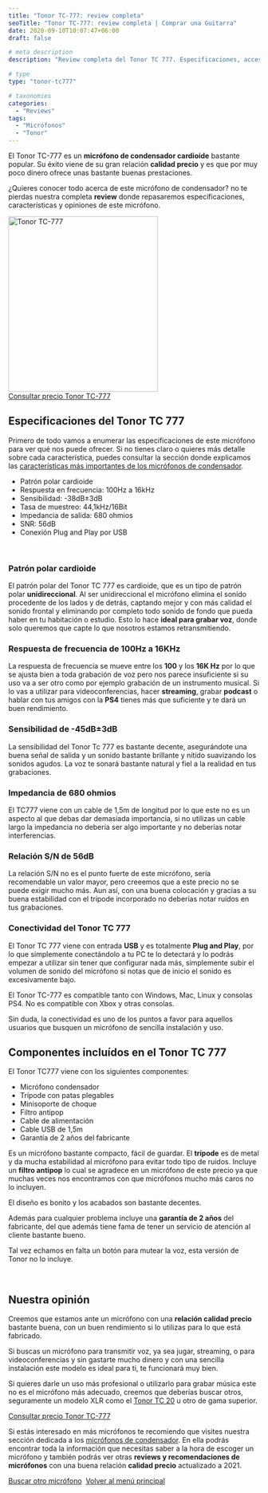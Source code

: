 ```yaml
---
title: "Tonor TC-777: review completa"
seoTitle: "Tonor TC-777: review completa | Comprar una Guitarra"
date: 2020-09-10T10:07:47+06:00
draft: false

# meta description
description: "Review completa del Tonor TC 777. Especificaciones, accesorios y todo lo que necesitas saber de este micrófono de condensador."

# type
type: "tonor-tc777"

# taxonomies
categories: 
  - "Reviews"
tags:
  - "Micrófonos"
  - "Tonor"
---
```


El Tonor TC-777 es un **micrófono de condensador cardioide** bastante popular. Su éxito viene de su gran relación **calidad precio** y es que por muy
poco dinero ofrece unas bastante buenas prestaciones.

¿Quieres conocer todo acerca de este micrófono de condensador? no te pierdas nuestra completa **review** donde repasaremos especificaciones, características y opiniones de este micrófono.

<div>
  <a href="https://amzn.to/3q43BNQ" rel="nofollow noopener noreferrer" target="_blank">
    <img src="../../images/microfonos-de-condensador/tonor-tc777.jpg" alt="Tonor TC-777" width="300" height="352">
  </a>  
</div>

<div>
  <a href="https://amzn.to/3q43BNQ" class="btn btn-outline-primary" rel="nofollow noopener noreferrer" target="_blank">Consultar precio Tonor TC-777</a>
</div>

## Especificaciones del Tonor TC 777

Primero de todo vamos a enumerar las especificaciones de este micrófono para ver qué nos puede ofrecer. Si no tienes claro o quieres más detalle sobre cada característica, puedes consultar la sección donde explicamos las [características más importantes de los micrófonos de condensador](/microfonos-de-condensador#características-de-un-micrófono-de-condensador).

* Patrón polar cardioide
* Respuesta en frecuencia: 100Hz a 16kHz
* Sensibilidad: -38dB±3dB
* Tasa de muestreo: 44,1kHz/16Bit
* Impedancia de salida: 680 ohmios
* SNR: 56dB
* Conexión Plug and Play por USB

&nbsp;

### Patrón polar cardioide

El patrón polar del Tonor TC 777 es cardioide, que es un tipo de patrón polar **unidireccional**. Al ser unidireccional el micrófono elimina el sonido procedente de los lados y de detrás, captando mejor y con más calidad el sonido frontal y eliminando por completo todo sonido de fondo que pueda haber en tu habitación o estudio. Esto lo hace **ideal para grabar voz**, donde solo queremos que capte lo que nosotros estamos retransmitiendo.

### Respuesta de frecuencia de 100Hz a 16KHz

La respuesta de frecuencia se mueve entre los **100** y los **16K Hz** por lo que se ajusta bien a toda grabación de voz pero nos parece insuficiente si su uso va a ser otro como por ejemplo grabación de un instrumento musical. Si lo vas a utilizar para videoconferencias, hacer **streaming**, grabar **podcast** o hablar con tus amigos con la **PS4** tienes más que suficiente y te dará un buen rendimiento.

### Sensibilidad de -45dB±3dB

La sensibilidad del Tonor Tc 777 es bastante decente, asegurándote una buena señal de salida y un sonido bastante brillante y nítido suavizando los sonidos agudos. La voz te sonará bastante natural y fiel a la realidad en tus grabaciones. 

### Impedancia de 680 ohmios

El TC777 viene con un cable de 1,5m de longitud por lo que este no es un aspecto al que debas dar demasiada importancia, si no utilizas un cable largo la impedancia no debería ser algo importante y no deberías notar interferencias.

### Relación S/N de 56dB

La relación S/N no es el punto fuerte de este micrófono, sería recomendable un valor mayor, pero creeemos que a este precio no se puede exigir mucho más. Aun así, con una buena colocación y gracias a su buena estabilidad con el trípode incorporado no deberías notar ruídos en tus grabaciones.

### Conectividad del Tonor TC 777

El Tonor TC 777 viene con entrada **USB** y es totalmente **Plug and Play**, por lo que simplemente conectándolo a tu PC te lo detectará y lo podrás empezar a utilizar sin tener que configurar nada más, simplemente subir el volumen de sonido del micrófono si notas que de inicio el
sonido es excesivamente bajo.

El Tonor TC-777 es compatible tanto con Windows, Mac, Linux y consolas PS4. No es compatible con Xbox y otras consolas.

Sin duda, la conectividad es uno de los puntos a favor para aquellos usuarios que busquen un micrófono de sencilla instalación y uso. 

## Componentes incluídos en el Tonor TC 777

El Tonor TC777 viene con los siguientes componentes:

* Micrófono condensador 
* Trípode con patas plegables
* Minisoporte de choque 
* Filtro antipop 
* Cable de alimentación
* Cable USB de 1,5m
* Garantía de 2 años del fabricante

Es un micrófono bastante compacto, fácil de guardar. El **trípode** es de metal y da mucha estabilidad al micrófono para evitar todo tipo de ruidos. Incluye un **filtro antipop** lo cual se agradece en un micrófono de este precio ya que muchas veces nos encontramos con que micrófonos mucho más caros no lo incluyen.

El diseño es bonito y los acabados son bastante decentes.

Además para cualquier problema incluye una **garantía de 2 años** del fabricante, del que además tiene fama de tener un servicio de atención al cliente bastante bueno.

Tal vez echamos en falta un botón para mutear la voz, esta versión de Tonor no lo incluye.

&nbsp;

## Nuestra opinión

Creemos que estamos ante un micrófono con una **relación calidad precio** bastante buena, con un buen rendimiento si lo utilizas para lo que está fabricado. 

Si buscas un micrófono para transmitir voz, ya sea jugar, streaming, o para videoconferencias y sin gastarte mucho dinero y con una sencilla instalación este modelo es ideal para ti, te funcionará muy bien.

Si quieres darle un uso más profesional o utilizarlo para grabar música este no es el micrófono más adecuado, creemos que deberías buscar otros, seguramente un modelo XLR como el [Tonor TC 20](/microfonos-de-condensador/tonor-tc20) u otro de gama superior.

<div>
  <a href="https://amzn.to/3q43BNQ" class="btn btn-outline-primary" rel="nofollow noopener noreferrer" target="_blank">Consultar precio Tonor TC-777</a>
</div>

Si estás interesado en más micrófonos te recomiendo que visites nuestra sección dedicada a los [micrófonos de condensador](/microfonos-de-condensador). En ella podrás encontrar toda la información que necesitas saber a la hora de escoger un micrófono y también podrás ver otras **reviews y recomendaciones de micrófonos** con una buena relación **calidad precio** actualizado a 2021.

<div>
  <a href="/tags/micrófonos" class="btn btn-outline-primary">Buscar otro micrófono</a>&nbsp;
  <a href="/" class="btn btn-outline-primary">Volver al menú principal</a>
</div>

